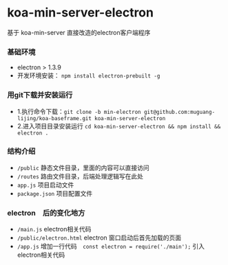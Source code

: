 # koa-min-server-electron
基于 koa-min-server 直接改造的electron客户端程序

### 基础环境  
- electron > 1.3.9
- 开发环境安装： `npm install electron-prebuilt -g`

### 用git下载并安装运行  
- 1.执行命令下载：`git clone -b min-electron git@github.com:muguang-lijing/koa-baseframe.git koa-min-server-electron`
- 2.进入项目目录安装运行 `cd koa-min-server-electron && npm install && electron .`

### 结构介绍  
- `/public` 静态文件目录，里面的内容可以直接访问  
- `/routes` 路由文件目录，后端处理逻辑写在此处  
- `app.js`  项目启动文件  
- `package.json` 项目配置文件  

### electron　后的变化地方　　
- `/main.js` electron相关代码
- `/public/electron.html` electron 窗口启动后首先加载的页面
- `/app.js` 增加一行代码　`const electron = require('./main');` 引入electron相关代码
